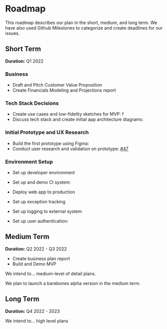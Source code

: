 # Roadmap

This roadmap describes our plan in the short, medium, and long term. We have also used Github Milestones to categorize and create deadlines for our issues.

## Short Term

**Duration:** Q1 2022

### Business
- Draft and Pitch Customer Value Proposition
- Create Financials Modeling and Projections report

### Tech Stack Decisions
- Create use cases and low-fidelity sketches for MVP: f
- Discuss tech stack and create initial app architecture diagrams: 

### Initial Prototype and UX Research 
- Build the first prototype using Figma:
- Conduct user research and validation on prototype: [#47](https://github.com/dcsil/Konsensus/issues/47)

### Environment Setup
- Set up developer environment
- Set up and demo CI system:
- Deploy web app to production
- Set up exception tracking
- Set up logging to external system

- Set up user authentication:

## Medium Term

**Duration:** Q2 2022 - Q3 2022

- Create business plan report
- Build and Demo MVP

We intend to... medium-level of detail plans.

We plan to launch a barebones alpha version in the medium term.

## Long Term

**Duration:** Q4 2022 - 2023

We intend to... high level plans
